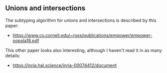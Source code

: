 ## Unions and intersections

The subtyping algorithm for unions and intersections is described by this paper:
- https://www.cs.cornell.edu/~ross/publications/empower/empower-oopsla18.pdf

This other paper looks also interesting, although I haven't read it in as many details:
- https://inria.hal.science/inria-00074412/document
